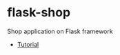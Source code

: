 # flask-shop
 Shop application on Flask framework

- [Tutorial](https://www.youtube.com/watch?v=759C2p3CAA4)